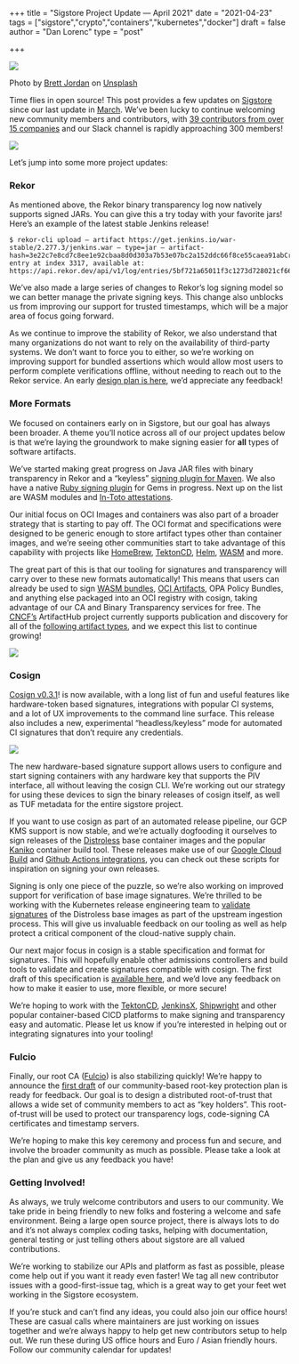+++
title = "Sigstore Project Update — April 2021"
date = "2021-04-23"
tags = ["sigstore","crypto","containers","kubernetes","docker"]
draft = false
author = "Dan Lorenc"
type = "post"

+++

![](/images/apr21.jpg)

Photo by [Brett Jordan](https://unsplash.com/@brett_jordan?utm_source=medium&utm_medium=referral) on [Unsplash](https://unsplash.com/?utm_source=medium&utm_medium=referral)

Time flies in open source! This post provides a few updates on [Sigstore](http://sigstore.dev/) since our last update in [March](https://blog.sigstore.dev/whats-next-for-sigstore-1969e7321f75). We’ve been lucky to continue welcoming new community members and contributors, with [39 contributors from over 15 companies](https://insights.lfx.linuxfoundation.org/projects/sigstore/dashboard) and our Slack channel is rapidly approaching 300 members!

![](/images/apr22.jpg)

Let’s jump into some more project updates:

### Rekor

As mentioned above, the Rekor binary transparency log now natively supports signed JARs. You can give this a try today with your favorite jars! Here’s an example of the latest stable Jenkins release!

```
$ rekor-cli upload — artifact https://get.jenkins.io/war-stable/2.277.3/jenkins.war — type=jar — artifact-hash=3e22c7e8cd7c8ee1e92cbaa8d0d303a7b53e07bc2a152ddc66f8ce55caea91abCreated entry at index 3317, available at: https://api.rekor.dev/api/v1/log/entries/5bf721a65011f3c1273d728021cf669603e7b96b68d3e86249801a8eeb0a8c34
```

We’ve also made a large series of changes to Rekor’s log signing model so we can better manage the private signing keys. This change also unblocks us from improving our support for trusted timestamps, which will be a major area of focus going forward.

As we continue to improve the stability of Rekor, we also understand that many organizations do not want to rely on the availability of third-party systems. We don’t want to force you to either, so we’re working on improving support for bundled assertions which would allow most users to perform complete verifications offline, without needing to reach out to the Rekor service. An early [design plan is here](https://github.com/sigstore/cosign/issues/181), we’d appreciate any feedback!

### More Formats

We focused on containers early on in Sigstore, but our goal has always been broader. A theme you’ll notice across all of our project updates below is that we’re laying the groundwork to make signing easier for **all** types of software artifacts.

We’ve started making great progress on Java JAR files with binary transparency in Rekor and a “keyless” [signing plugin for Maven](https://github.com/sigstore/sigstore-maven-plugin). We also have a native [Ruby signing plugin](https://github.com/sigstore/ruby-sigstore) for Gems in progress. Next up on the list are WASM modules and [In-Toto attestations](https://github.com/sigstore/rekor/pull/265).

Our initial focus on OCI Images and containers was also part of a broader strategy that is starting to pay off. The OCI format and specifications were designed to be generic enough to store artifact types other than container images, and we’re seeing other communities start to take advantage of this capability with projects like [HomeBrew](https://github.com/Homebrew/discussions/discussions/691#discussioncomment-584299), [TektonCD](https://github.com/tektoncd/community/blob/main/teps/0005-tekton-oci-bundles.md), [Helm](https://helm.sh/docs/topics/registries/), [WASM](https://webassemblyhub.io/) and more.

The great part of this is that our tooling for signatures and transparency will carry over to these new formats automatically! This means that users can already be used to sign [WASM bundles](https://twitter.com/lorenc_dan/status/1379580693223735301), [OCI Artifacts](https://twitter.com/lorenc_dan/status/1375634958476279810), OPA Policy Bundles, and anything else packaged into an OCI registry with cosign, taking advantage of our CA and Binary Transparency services for free. The [CNCF’s](http://cncf.io/) ArtifactHub project currently supports publication and discovery for all of the [following artifact types](https://artifacthub.io/), and we expect this list to continue growing!

![](/images/apr23.jpg)

### Cosign

[Cosign v0.3.1](https://github.com/sigstore/cosign/releases/tag/v0.3.1)! is now available, with a long list of fun and useful features like hardware-token based signatures, integrations with popular CI systems, and a lot of UX improvements to the command line surface. This release also includes a new, experimental “headless/keyless” mode for automated CI signatures that don’t require any credentials.

![](/images/apr24.gif)

The new hardware-based signature support allows users to configure and start signing containers with any hardware key that supports the PIV interface, all without leaving the cosign CLI. We’re working out our strategy for using these devices to sign the binary releases of cosign itself, as well as TUF metadata for the entire sigstore project.

If you want to use cosign as part of an automated release pipeline, our GCP KMS support is now stable, and we’re actually dogfooding it ourselves to sign releases of the [Distroless](https://github.com/GoogleContainerTools/distroless) base container images and the popular [Kaniko](https://github.com/googlecontainertools/kaniko) container build tool. These releases make use of our [Google Cloud Build](https://github.com/GoogleContainerTools/distroless/blob/main/cloudbuild_cosign.sh) and [Github Actions integrations](https://github.com/GoogleContainerTools/kaniko/blob/0477900febfacb98b88abdbfaf8bbaeb05f51060/.github/workflows/release.yaml#L78), you can check out these scripts for inspiration on signing your own releases.

Signing is only one piece of the puzzle, so we’re also working on improved support for verification of base image signatures. We’re thrilled to be working with the Kubernetes release engineering team to [validate signatures](https://github.com/kubernetes/release/pull/2011) of the Distroless base images as part of the upstream ingestion process. This will give us invaluable feedback on our tooling as well as help protect a critical component of the cloud-native supply chain.

Our next major focus in cosign is a stable specification and format for signatures. This will hopefully enable other admissions controllers and build tools to validate and create signatures compatible with cosign. The first draft of this specification is [available here](https://github.com/sigstore/cosign/blob/main/SPEC.md), and we’d love any feedback on how to make it easier to use, more flexible, or more secure!

We’re hoping to work with the [TektonCD](http://tekton.dev/), [JenkinsX](https://jenkins-x.io/), [Shipwright](https://shipwright.io/) and other popular container-based CICD platforms to make signing and transparency easy and automatic. Please let us know if you’re interested in helping out or integrating signatures into your tooling!

### Fulcio

Finally, our root CA ([Fulcio](http://github.com/sigstore/fulcio)) is also stabilizing quickly! We’re happy to announce the [first draft](https://github.com/sigstore/fulcio/issues/12) of our community-based root-key protection plan is ready for feedback. Our goal is to design a distributed root-of-trust that allows a wide set of community members to act as “key holders”. This root-of-trust will be used to protect our transparency logs, code-signing CA certificates and timestamp servers.

We’re hoping to make this key ceremony and process fun and secure, and involve the broader community as much as possible. Please take a look at the plan and give us any feedback you have!

### Getting Involved!

As always, we truly welcome contributors and users to our community. We take pride in being friendly to new folks and fostering a welcome and safe environment. Being a large open source project, there is always lots to do and it’s not always complex coding tasks, helping with documentation, general testing or just telling others about sigstore are all valued contributions.

We’re working to stabilize our APIs and platform as fast as possible, please come help out if you want it ready even faster! We tag all new contributor issues with a good-first-issue tag, which is a great way to get your feet wet working in the Sigstore ecosystem.

If you’re stuck and can’t find any ideas, you could also join our office hours! These are casual calls where maintainers are just working on issues together and we’re always happy to help get new contributors setup to help out. We run these during US office hours and Euro / Asian friendly hours. Follow our community calendar for updates!